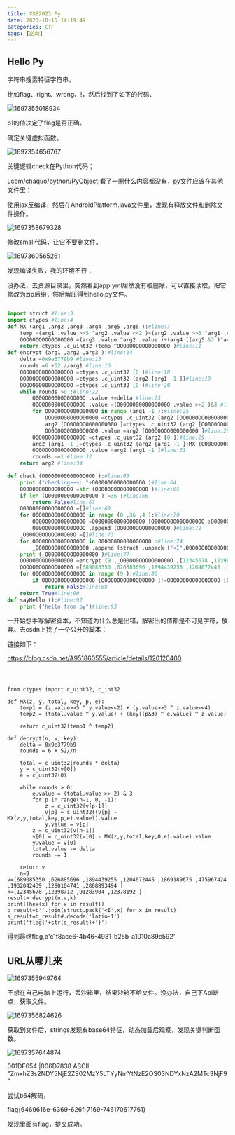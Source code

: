 ```yaml
---
title: XSB2023 Py
date: 2023-10-15 14:19:49
categories: CTF
tags: [逆向]
---
```


## Hello Py

字符串搜索特征字符串，

比如flag、right、wrong、!，然后找到了如下的代码、

![1697355018934](xsb2023Py/1697355018934.png)

p1的值决定了flag是否正确。

确定关键虚拟函数。

![1697354656767](xsb2023Py/1697354656767.png)

关键逻辑check在Python代码；

Lcom/chaquo/python/PyObject;看了一圈什么内容都没有，py文件应该在其他文件里；

使用jax反编译，然后在AndroidPlatform.java文件里，发现有释放文件和删除文件操作。

![1697358679328](xsb2023Py/1697358679328.png)

修改smali代码，让它不要删文件。

![1697360565261](xsb2023Py/1697360565261.png)

发现编译失败，我的环境不行；

没办法，去资源目录里，突然看到app.yml居然没有被删除，可以直接读取，把它修改为zip后缀，然后解压得到hello.py文件。

```python

import struct #line:3
import ctypes #line:4
def MX (arg1 ,arg2 ,arg3 ,arg4 ,arg5 ,arg6 ):#line:7
    temp =(arg1 .value >>5 ^arg2 .value <<2 )+(arg2 .value >>3 ^arg1 .value <<4 )#line:8
    OOO0OOOOOO0O0OO00 =(arg3 .value ^arg2 .value )+(arg4 [(arg5 &3 )^arg6 .value ]^arg1 .value )#line:9
    return ctypes .c_uint32 (temp ^OOO0OOOOOO0O0OO00 )#line:11
def encrypt (arg1 ,arg2 ,arg3 ):#line:14
    delta =0x9e3779b9 #line:15
    rounds =6 +52 //arg1 #line:16
    O00OO00000O0OO00O =ctypes .c_uint32 (0 )#line:18
    OO0OOOO0O0O0O0OO0 =ctypes .c_uint32 (arg2 [arg1 -1 ])#line:19
    OOOOO00000OOOOOOO =ctypes .c_uint32 (0 )#line:20
    while rounds >0 :#line:22
        O00OO00000O0OO00O .value +=delta #line:23
        OOOOO00000OOOOOOO .value =(O00OO00000O0OO00O .value >>2 )&3 #line:24
        for OO0O0OOO000O0000O in range (arg1 -1 ):#line:25
            OOO0OO00O0OO0O000 =ctypes .c_uint32 (arg2 [OO0O0OOO000O0000O +1 ])#line:26
            arg2 [OO0O0OOO000O0000O ]=ctypes .c_uint32 (arg2 [OO0O0OOO000O0000O ]+MX (OO0OOOO0O0O0O0OO0 ,OOO0OO00O0OO0O000 ,O00OO00000O0OO00O ,arg3 ,OO0O0OOO000O0000O ,OOOOO00000OOOOOOO ).value ).value #line:27
            OO0OOOO0O0O0O0OO0 .value =arg2 [OO0O0OOO000O0000O ]#line:28
        OOO0OO00O0OO0O000 =ctypes .c_uint32 (arg2 [0 ])#line:29
        arg2 [arg1 -1 ]=ctypes .c_uint32 (arg2 [arg1 -1 ]+MX (OO0OOOO0O0O0O0OO0 ,OOO0OO00O0OO0O000 ,O00OO00000O0OO00O ,arg3 ,arg1 -1 ,OOOOO00000OOOOOOO ).value ).value #line:30
        OO0OOOO0O0O0O0OO0 .value =arg2 [arg1 -1 ]#line:31
        rounds -=1 #line:32
    return arg2 #line:34

def check (O0000000000O0O0O0 ):#line:63
    print ("checking~~~: "+O0000000000O0O0O0 )#line:64
    O0000000000O0O0O0 =str (O0000000000O0O0O0 )#line:65
    if len (O0000000000O0O0O0 )!=36 :#line:66
        return False#line:67
    O00OO00000OO0OOOO =[]#line:69
    for O0O0OOOOO0OOO0OOO in range (0 ,36 ,4 ):#line:70
        OO0OO0OOO000OO0O0 =O0000000000O0O0O0 [O0O0OOOOO0OOO0OOO :O0O0OOOOO0OOO0OOO +4 ].encode ('latin-1')#line:71
        O00OO00000OO0OOOO .append (OO0OO0OOO000OO0O0 )#line:72
    _O00OO0OOOOO00O00O =[]#line:73
    for O0O0OOOOO0OOO0OOO in O00OO00000OO0OOOO :#line:74
        _O00OO0OOOOO00O00O .append (struct .unpack ("<I",O0O0OOOOO0OOO0OOO )[0 ])#line:75
    print (_O00OO0OOOOO00O00O )#line:77
    OO0OO0OOO000OO0O0 =encrypt (9 ,_O00OO0OOOOO00O00O ,[12345678 ,12398712 ,91283904 ,12378192 ])#line:78  n=9
    OOOOO0OOO0OO00000 =[689085350 ,626885696 ,1894439255 ,1204672445 ,1869189675 ,475967424 ,1932042439 ,1280104741 ,2808893494 ]#line:85
    for O0O0OOOOO0OOO0OOO in range (9 ):#line:86
        if OOOOO0OOO0OO00000 [O0O0OOOOO0OOO0OOO ]!=OO0OO0OOO000OO0O0 [O0O0OOOOO0OOO0OOO ]:#line:87
            return False#line:88
    return True#line:90
def sayHello ():#line:92
    print ("hello from py")#line:93
```

一开始想手写解密脚本，不知道为什么总是出错，解密出的值都是不可见字符，放弃。去csdn上找了一个公开的脚本：

链接如下：

https://blog.csdn.net/A951860555/article/details/120120400

```

     
 
from ctypes import c_uint32, c_int32
 
def MX(z, y, total, key, p, e):
    temp1 = (z.value>>5 ^ y.value<<2) + (y.value>>3 ^ z.value<<4)
    temp2 = (total.value ^ y.value) + (key[(p&3) ^ e.value] ^ z.value)
    
    return c_uint32(temp1 ^ temp2)
 
def decrypt(n, v, key):
    delta = 0x9e3779b9
    rounds = 6 + 52//n 
    
    total = c_uint32(rounds * delta)
    y = c_uint32(v[0])
    e = c_uint32(0)

    while rounds > 0:
        e.value = (total.value >> 2) & 3
        for p in range(n-1, 0, -1):
            z = c_uint32(v[p-1])
            v[p] = c_uint32((v[p] - MX(z,y,total,key,p,e).value)).value
            y.value = v[p]
        z = c_uint32(v[n-1])  
        v[0] = c_uint32(v[0] - MX(z,y,total,key,0,e).value).value
        y.value = v[0]  
        total.value -= delta
        rounds -= 1

    return v 
    n=9
v=[689085350 ,626885696 ,1894439255 ,1204672445 ,1869189675 ,475967424 ,1932042439 ,1280104741 ,2808893494 ]
k=[12345678 ,12398712 ,91283904 ,12378192 ]
result= decrypt(n,v,k)
print([hex(x) for x in result])
b_result=b''.join(struct.pack('<I',x) for x in result)
s_result=b_result#.decode('latin-1')
print('flag{'+str(s_result)+'}')

```

得到最终flag,b'c1f8ace6-4b46-4931-b25b-a1010a89c592'



## URL从哪儿来

![1697355949764](xsb2023Py/1697355949764.png)

不想在自己电脑上运行，丢沙箱里，结果沙箱不给文件。没办法，自己下Api断点，获取文件。

![1697356824626](xsb2023Py/1697356824626.png)

获取到文件后，strings发现有base64特征，动态加载后观察，发现关键判断函数。

![1697357644874](xsb2023Py/1697357644874.png)

001DF654  |006D7838  ASCII "ZmxhZ3s2NDY5NjE2ZS02MzY5LTYyNmYtNzE2OS03NDYxNzA2MTc3NjF9"

尝试b64解码，

flag{6469616e-6369-626f-7169-746170617761}

发现里面有flag，提交成功。
